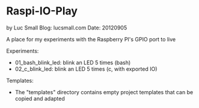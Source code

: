 Raspi-IO-Play
=============
by Luc Small
Blog: lucsmall.com
Date: 20120905

A place for my experiments with the Raspberry PI's GPIO port to live

Experiments:

* 01_bash_blink_led: blink an LED 5 times (bash)
* 02_c_blink_led: blink an LED 5 times (c, with exported IO)


Templates:
* The "templates" directory contains empty project templates that can be copied and adapted
